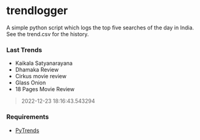 # trendlogger
A simple python script which logs the top five searches of the day in India.<br>See the trend.csv for the history.<br>

<!-- Last Trends -->
### Last Trends
* Kaikala Satyanarayana
* Dhamaka Review
* Cirkus movie review
* Glass Onion
* 18 Pages Movie Review
> 2022-12-23 18:16:43.543294

<!-- Requirements -->
### Requirements
* [PyTrends](https://github.com/dreyco676/pytrends)
